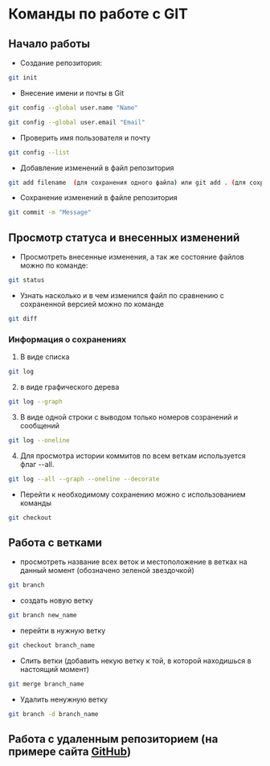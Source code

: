 # Команды по работе с GIT

## Начало работы

+ Создание репозитория:
```sh 
git init
```

+ Внесение имени и почты в Git
```sh
git config --global user.name "Name"

git config --global user.email "Email"
```
+ Проверить имя пользователя и почту 
```sh
git config --list
```

+ Добавление изменений в файл репозитория
```sh
git add filename  (для сохранения одного файла) или git add . (для сохранения изменений во всех файлах)
```

+ Сохранение изменений в файле репозитория
```sh 
git commit -m "Message"
```

## Просмотр статуса и внесенных изменений

+ Просмотреть внесенные изменения, а так же состояние файлов можно по команде:
```sh
git status
```

+ Узнать насколько и в чем изменился файл по сравнению с сохраненной версией можно по команде 
```sh 
git diff
```

### Информация о сохранениях
1. В виде списка
```sh
git log
```
2. в виде графического дерева
```sh
git log --graph
```

3. В виде одной строки с выводом только номеров созранений и сообщений
```sh
git log --oneline
```

4. Для просмотра истории коммитов по всем веткам используется флаг --all.

```sh
git log --all --graph --oneline --decorate
```

+ Перейти к необходимому сохранению можно с использованием команды
```sh
git checkout
```

## Работа с ветками
- просмотреть название всех веток и местоположение в ветках на данный момент (обозначено зеленой звездочкой)
```sh
git branch
```
- создать новую ветку
```sh
git branch new_name
```
- перейти в нужную ветку
```sh
git checkout branch_name
```
- Слить ветки (добавить некую ветку к той, в которой находишься в настоящий момент)
```sh
git merge branch_name
```
- Удалить ненужную ветку
```sh
git branch -d branch_name
```

## Работа с удаленным репозиторием (на примере сайта [GitHub](GitHub.ru))

